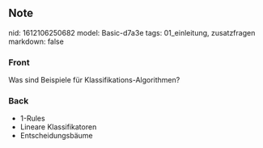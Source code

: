 ## Note
nid: 1612106250682
model: Basic-d7a3e
tags: 01_einleitung, zusatzfragen
markdown: false

### Front
Was sind Beispiele für Klassifikations-Algorithmen?

### Back
<ul>
  <li>1-Rules
  <li>Lineare Klassifikatoren
  <li>Entscheidungsbäume
</ul>
